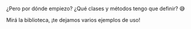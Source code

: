 ¿Pero por dónde empiezo? ¿Qué clases y métodos tengo que definir? :sweat_smile:

Mirá la biblioteca, ¡te dejamos varios ejemplos de uso!